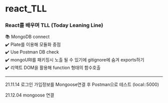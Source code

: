 # react_TLL

<h3> React를 배우며 TLL (Today Leaning Line) </h3>
📚 MongoDB connect </br>
✔️ Plate를 이용해 모듈화 중점 </br>
✔️ Use Postman DB check  </br>
✔️ mongoURI를 패키징시 노출 될 수 있기에 gitignore에 숨겨 exports하기 </br>
✔️ 리액트 DOM을 활용해 function 형태의 함수호출</br>
<hr/>

21.11.14 로그인 가입정보를 Mongoose연결 후 Postman으로 테스트 (local::5000)

21.12.04 mongoose 연결
